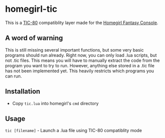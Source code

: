 # homegirl-tic
This is a [TIC-80](https://github.com/nesbox/TIC-80) compatiblity layer made for the [Homegirl Fantasy Console](https://github.com/poeticAndroid/homegirl).

## A word of warning
This is still missing several important functions, but some very basic programs should run already.
Right now, you can only load .lua scripts, but not .tic files. This means you will have to manually extract the code from the program you want to try to run. However, anything else stored in a .tic file has not been implemented yet. This heavily restricts which programs you can run.

## Installation
- Copy `tic.lua` into homegirl's `cmd` directory

## Usage
`tic [filename]` - Launch a .lua file using TIC-80 compatiblity mode
